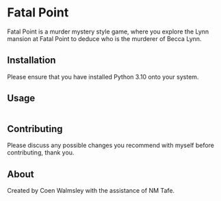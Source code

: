 # Fatal Point

Fatal Point is a murder mystery style game, where you explore the Lynn mansion at Fatal Point to deduce who is the murderer of Becca Lynn.

## Installation

Please ensure that you have installed Python 3.10 onto your system.

## Usage

```python

```

## Contributing

Please discuss any possible changes you recommend with myself before contributing, thank you.

## About

Created by Coen Walmsley with the assistance of NM Tafe.